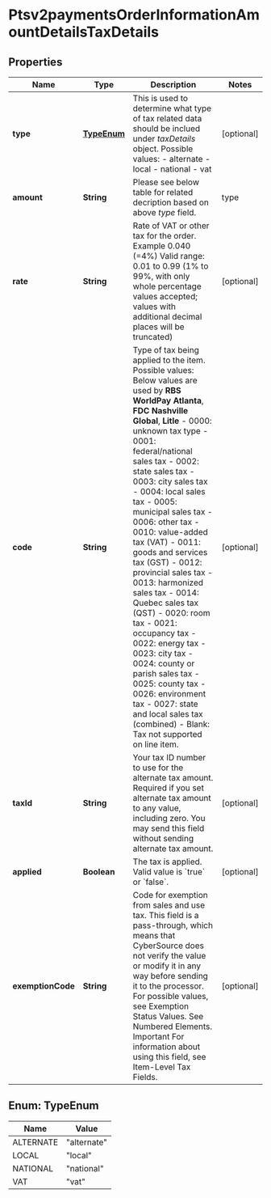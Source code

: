 
# Ptsv2paymentsOrderInformationAmountDetailsTaxDetails

## Properties
Name | Type | Description | Notes
------------ | ------------- | ------------- | -------------
**type** | [**TypeEnum**](#TypeEnum) | This is used to determine what type of tax related data should be inclued under _taxDetails_ object.  Possible values:  - alternate  - local  - national  - vat  |  [optional]
**amount** | **String** | Please see below table for related decription based on above _type_ field.  | type      | type description | |-----------|--------------------| | alternate | Total amount of alternate tax for the order. | | local     | Sales tax for the order. | | national  | National tax for the order. | | vat       | Total amount of VAT or other tax included in the order. | | other     | Other tax. |  |  [optional]
**rate** | **String** | Rate of VAT or other tax for the order.  Example 0.040 (&#x3D;4%)  Valid range: 0.01 to 0.99 (1% to 99%, with only whole percentage values accepted; values with additional decimal places will be truncated)  |  [optional]
**code** | **String** | Type of tax being applied to the item. Possible values:  Below values are used by **RBS WorldPay Atlanta**, **FDC Nashville Global**, **Litle**   - 0000: unknown tax type  - 0001: federal/national sales tax  - 0002: state sales tax  - 0003: city sales tax  - 0004: local sales tax  - 0005: municipal sales tax  - 0006: other tax  - 0010: value-added tax (VAT)  - 0011: goods and services tax (GST)  - 0012: provincial sales tax  - 0013: harmonized sales tax  - 0014: Quebec sales tax (QST)  - 0020: room tax  - 0021: occupancy tax  - 0022: energy tax  - 0023: city tax  - 0024: county or parish sales tax  - 0025: county tax  - 0026: environment tax  - 0027: state and local sales tax (combined)  - Blank: Tax not supported on line item.  |  [optional]
**taxId** | **String** | Your tax ID number to use for the alternate tax amount. Required if you set alternate tax amount to any value, including zero. You may send this field without sending alternate tax amount.  |  [optional]
**applied** | **Boolean** | The tax is applied. Valid value is &#x60;true&#x60; or &#x60;false&#x60;. |  [optional]
**exemptionCode** | **String** | Code for exemption from sales and use tax. This field is a pass-through, which means that CyberSource does not verify the value or modify it in any way before sending it to the processor.  For possible values, see Exemption Status Values. See Numbered Elements.  Important For information about using this field, see Item-Level Tax Fields.  |  [optional]


<a name="TypeEnum"></a>
## Enum: TypeEnum
Name | Value
---- | -----
ALTERNATE | &quot;alternate&quot;
LOCAL | &quot;local&quot;
NATIONAL | &quot;national&quot;
VAT | &quot;vat&quot;



